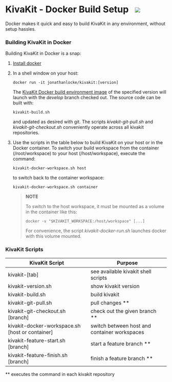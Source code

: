 # KivaKit - Docker Build Setup   <img src="https://www.kivakit.org/images/box-32.png" srcset="https://www.kivakit.org/images/box-32-2x.png 2x"/>

Docker makes it quick and easy to build KivaKit in any environment, without setup hassles.

### Building KivaKit in Docker

Building KivaKit in Docker is a snap:

1. [Install docker](https://docs.docker.com/get-docker/)
2. In a shell window on your host:

       docker run -it jonathanlocke/kivakit:[version]

   The [KivaKit Docker build environment image]( https://hub.docker.com/repository/docker/jonathanlocke/kivakit) of the specified version will launch with the *develop* branch checked out. The source code can be built with:

       kivakit-build.sh

   and updated as desired with git. The scripts *kivakit-git-pull.sh* and *kivakit-git-checkout.sh* conveniently operate across all kivakit repositories.

3. Use the scripts in the table below to build KivaKit on your host or in the Docker container. To switch your build workspace from the container (/root/workspace) to your host (/host/workspace), execute the command:

       kivakit-docker-workspace.sh host

   to switch back to the container workspace:

       kivakit-docker-workspace.sh container

   > **NOTE**
   >
   > To switch to the host workspace, it must be mounted as a volume in the container like this:
   >
   >     docker -v "$KIVAKIT_WORKSPACE:/host/workspace" [...]
   >
   > For convenience, the script *kivakit-docker-run.sh* launches docker with this volume mounted.

### KivaKit Scripts

| KivaKit Script                                    | Purpose                                      |
|---------------------------------------------------|----------------------------------------------|
| kivakit-\[tab\]                                   | see available kivakit shell scripts          |
| kivakit-version.sh                                | show kivakit version                         |
| kivakit-build.sh                                  | build kivakit                                |
| kivakit-git-pull.sh                               | pull changes **                              |
| kivakit-git-checkout.sh \[branch\]                | check out the given branch **                |
| kivakit-docker-workspace.sh \[host or container\] | switch between host and container workspaces |
| kivakit-feature-start.sh \[branch\]               | start a feature branch **                    |
| kivakit-feature-finish.sh \[branch\]              | finish a feature branch **                   |

** executes the command in each kivakit repository

